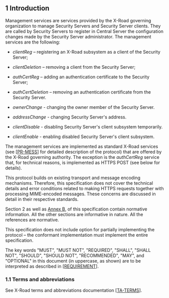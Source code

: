 ## 1 Introduction

Management services are services provided by the X-Road governing organization to manage Security Servers and Security Server clients. They are called by Security Servers to register in Central Server the configuration changes made by the Security Server administrator. The management services are the following:

* *clientReg* – registering an X-Road subsystem as a client of the Security Server;

* *clientDeletion* – removing a client from the Security Server;

* *authCertReg* – adding an authentication certificate to the Security Server;

* *authCertDeletion* – removing an authentication certificate from the Security Server.
  
* *ownerChange* - changing the owner member of the Security Server.
  
* *addressChange* - changing Security Server's address.

* *clientDisable* - disabling Security Server's client subsystem temporarily.

* *clientEnable* - enabling disabled Security Server's client subsystem.


The management services are implemented as standard X-Road services (see \[[PR-MESS](#Ref_PR-MESS)\] for detailed description of the protocol) that are offered by the X-Road governing authority. The exception is the *authCertReg* service that, for technical reasons, is implemented as HTTPS POST (see below for details).

This protocol builds on existing transport and message encoding mechanisms. Therefore, this specification does not cover the technical details and error conditions related to making HTTPS requests together with processing MIME-encoded messages. These concerns are discussed in detail in their respective standards.

Section 2 as well as [Annex B](#annex-b-wsdl-file-for-management-services), of this specification contain normative information. All the other sections are informative in nature. All the references are normative.

This specification does not include option for partially implementing the protocol – the conformant implementation must implement the entire specification.

The key words "MUST", "MUST NOT", "REQUIRED", "SHALL", "SHALL NOT", "SHOULD", "SHOULD NOT", "RECOMMENDED", "MAY", and "OPTIONAL" in this document (in uppercase, as shown) are to be interpreted as described in \[[REQUIREMENT](#Ref_REQ)\].

### 1.1 Terms and abbreviations

See X-Road terms and abbreviations documentation \[[TA-TERMS](#Ref_TERMS)\].